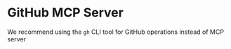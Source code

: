 # GitHub MCP Server

We recommend using the `gh` CLI tool for GitHub operations instead of MCP server